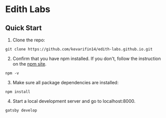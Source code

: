 # Edith Labs

## Quick Start

1. Clone the repo:

```
git clone https://github.com/kevarifin14/edith-labs.github.io.git
```

2. Confirm that you have npm installed. If you don't, follow the instruction on the [npm site](https://www.npmjs.com/get-npm).

```
npm -v
```

3. Make sure all package dependencies are installed:

```
npm install
```

4. Start a local development server and go to localhost:8000.

```
gatsby develop
```